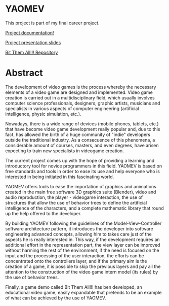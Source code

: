 # YAOMEV

This project is part of my final career project.

[Project documentation!](docs/PFC_Jorge.pdf)

[Project presentation slides](docs/presentacion_pfc_final.pdf)

[Bit Them All!!! Repository](https://github.com/DamnCoder/bit-them-all)

# Abstract

The development of video games is the process whereby the necessary elements of a video game are designed and implemented. 
Video game creation is carried out in a multidisciplinary field, which usually involves computer science professionals, designers, graphic artists, musicians and specialists in various aspects of computer engineering (artificial intelligence, physic simulation, etc.).

Nowadays, there is a wide range of devices (mobile phones, tablets, etc.) that have become video game development really popular and, due to this fact, has allowed the birth of a huge community of "indie" developers outside the traditional industry. 
As a consecuence of this phenomena, a considerable amount of courses, masters, and even degrees, have arisen expecting to train new specialists in videogame creation.

The current project comes up with the hope of providing a learning and introductory tool for novice programmers in this field. YAOMEV is based on free standards and tools in order to ease its use and help everyone who is interested in being initiated in this fascinating world.

YAOMEV offers tools to ease the importation of graphics and animations created in the main free software 3D graphics suite (Blender), video and audio reproduction, the player - videogame interaction, the use of structures that allow the use of behavior trees to define the artificial intelligence of the characters, and a complete mathematic library that round up the help offered to the developer.

By building YAOMEV following the guidelines of the Model-View-Controller software architecture pattern, it introduces the developer into software engineering advanced concepts, allowing him to takes care just of the aspects he is really interested in. This way, if the development requires an additional effort in the representation part, the view layer can be improved without harming the rest of the environment, if the need is focused on the input and the processing of the user interaction, the efforts can be concentrated onto the controllers layer, and if the primary aim is the creation of a game, it is possible to skip the previous layers and pay all the attention to the construction of the video game intern model (its rules) by the use of behavior trees.

Finally, a game demo called Bit Them All!!! has ben developed, an educational video game, easily expandable that pretends to be an example of what can be achieved by the use of YAOMEV.
